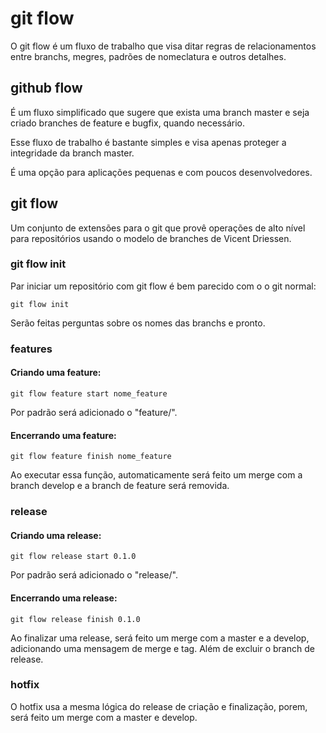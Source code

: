 # git flow

O git flow é um fluxo de trabalho que visa ditar regras de relacionamentos entre branchs, megres, padrões de nomeclatura e outros detalhes.

## github flow

É um fluxo simplificado que sugere que exista uma branch master e seja criado branches de feature e bugfix, quando necessário.

Esse fluxo de trabalho é bastante simples e visa apenas proteger a integridade da branch master.

É uma opção para aplicações pequenas e com poucos desenvolvedores.

## git flow

Um conjunto de extensões para o git que provê operações de alto nível para repositórios usando o modelo de branches de Vicent Driessen.

### git flow init

Par iniciar um repositório com git flow é bem parecido com o o git normal:

    git flow init

Serão feitas perguntas sobre os nomes das branchs e pronto.

### features

#### Criando uma feature:

    git flow feature start nome_feature

Por padrão será adicionado o "feature/".

#### Encerrando uma feature:

    git flow feature finish nome_feature

Ao executar essa função, automaticamente será feito um merge com a branch develop e a branch de feature será removida.

### release

#### Criando uma release:

    git flow release start 0.1.0

Por padrão será adicionado o "release/".

#### Encerrando uma release:

    git flow release finish 0.1.0

Ao finalizar uma release, será feito um merge com a master e a develop, adicionando uma mensagem de merge e tag. Além de excluir o branch de release.

### hotfix

O hotfix usa a mesma lógica do release de criação e finalização, porem, será feito um merge com a master e develop.

